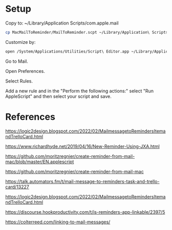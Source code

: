 # Setup

Copy to: ~/Library/Application Scripts/com.apple.mail

```sh
cp MacMailToReminder/MailToReminder.scpt ~/Library/Application\ Scripts/com.apple.mail/MailToReminder.scpt
```

Customize by:

```sh
open /System/Applications/Utilities/Script\ Editor.app ~/Library/Application\ Scripts/com.apple.mail/MailToReminder.scpt
```

Go to Mail.

Open Preferences.

Select Rules.

Add a new rule and in the "Perform the following actions:" select "Run AppleScript" and then select your script and save.

# References

https://logic2design.blogspot.com/2022/02/MailmessagetoRemindersItemandTrelloCard.html

https://www.richardhyde.net/2019/04/16/New-Reminder-Using-JXA.html

https://github.com/moritzregnier/create-reminder-from-mail-mac/blob/master/EN.applescript

https://github.com/moritzregnier/create-reminder-from-mail-mac

https://talk.automators.fm/t/mail-message-to-reminders-task-and-trello-card/13227

https://logic2design.blogspot.com/2022/02/MailmessagetoRemindersItemandTrelloCard.html

https://discourse.hookproductivity.com/t/is-reminders-app-linkable/2397/5

https://colterreed.com/linking-to-mail-messages/
